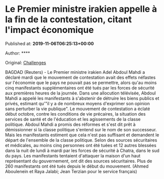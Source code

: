 
# Le Premier ministre irakien appelle à la fin de la contestation, citant l'impact économique

Published at: **2019-11-06T06:25:13+00:00**

Author: ****

Original: [Challenges](https://www.challenges.fr/monde/le-premier-ministre-irakien-appelle-a-la-fin-de-la-contestation-citant-l-impact-economique_683337)

BAGDAD (Reuters) - Le Premier ministre irakien Adel Abdoul Mahdi a déclaré mardi que le mouvement de contestation avait des effets néfastes sur l'économie que le pays ne pouvait pas se permettre, alors qu'au moins cinq manifestants supplémentaires ont été tués par les forces de sécurité aux premières heures de la journée.
Dans une allocution télévisée, Abdoul Mahdi a appelé les manifestants à s'abstenir de détruire les biens publics et privés, estimant qu'"il y a de nombreux moyens d'exprimer son opinion sans perturber la vie publique".
Le mouvement de contestation a éclaté début octobre, contre les conditions de vie précaires, la situation des services de santé et de l'éducation et les agissements de la classe politique.
Abdoul Mahdi a promis des réformes et s'est dit prêt à démissionner si la classe politique s'entend sur le nom de son successeur. Mais les manifestants estiment que cela n'est pas suffisant et demandent le départ de l'ensemble de la classe politique.
Selon des sources sécuritaires et médicales, au moins cinq personnes ont été tuées et 12 autres blessées dans la nuit de lundi à mardi par les forces de sécurité à Chatra, dans le sud du pays. Les manifestants tentaient d'attaquer la maison d'un haut représentant du gouvernement, ont dit des sources sécuritaires.
Plus de 260 manifestants ont été tués depuis le début du mouvement.
(Ahmed Aboulenein et Raya Jalabi; Jean Terzian pour le service français)
